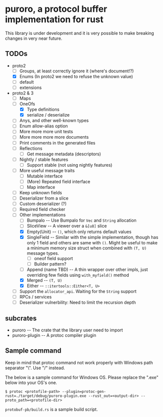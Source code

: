 # puroro, a protocol buffer implementation for rust

This library is under development and it is very possible to make breaking changes in very near future.

## TODOs
- proto2
    - [ ] Groups, at least correctly ignore it (where's document!?)
    - [x] Enums (In proto2 we need to refuse the unknown value)
    - [ ] default
    - [ ] extensions
- proto2 & 3
    - [ ] Maps
    - [ ] OneOfs
        - [x] Type definitions
        - [x] serialize / deserialize
    - [ ] Anys, and other well-known types
    - [ ] Enum allow-alias option
    - [ ] More more more unit tests
    - [ ] More more more more documents
    - [ ] Print comments in the generated files
    - [ ] Reflections
        - [ ] Get message metadata (descriptors)
    - [ ] Nightly / stable features
        - [ ] Support stable (not using nightly features)
    - [ ] More useful message traits
        - [ ] Mutable interface
        - [ ] (More) Repeated field interface
        - [ ] Map interface
    - [ ] Keep unknown fields
    - [ ] Deserializer from a slice
    - [ ] Custom deserializer (?)
    - [ ] Required field checker
    - [ ] Other implementations
        - [ ] Bumpalo -- Use Bumpalo for `Vec` and `String` allocation
        - [ ] SliceView -- A viewer over a `&[u8]` slice
        - [x] Empty(Unit) -- `()`, which only returns default values
        - [x] SingleField -- Similar with the simple implementation, though has only 1 field and others are same with `()`. Might be useful to make a minimum memory size struct when combined with `(T, U)` message types.
            - [ ] oneof field support
            - [ ] Builder pattern?
        - [ ] Append (name TBD) -- A thin wrapper over other impls, just overriding few fields using `with_myfield()` method
        - [x] Merged -- `(T, U)`
        - [x] Either -- `::itertools::Either<T, U>`
    - [ ] Support the `allocator_api`. Waiting for the `String` support
    - [ ] RPCs / services
    - [ ] Deserializer vulnerbility: Need to limit the recursion depth

## subcrates

- puroro -- The crate that the library user need to import
- puroro-plugin -- A protoc compiler plugin

## Sample command
Keep in mind that protoc command not work properly with Windows path separator "\\". Use "/" instead.

The below is a sample command for Windows OS.
Please replace the ".exe" below into your OS's one.

```
$ protoc <protofile-path> --plugin=protoc-gen-rust=./target/debug/puroro-plugin.exe --rust_out=<output-dir> --proto_path=<protofile-dir>
```

`protobuf-pb/build.rs` is a sample build script.
